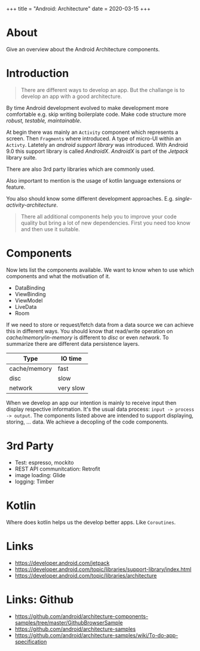 +++
title = "Android: Architecture"
date = 2020-03-15
+++

# About
Give an overview about the Android Architecture components.

# Introduction
> There are different ways to develop an app. But the challange is to develop an app with a good architecture.

By time Android development evolved to make development more comfortable e.g. skip writing boilerplate code.
Make code structure more _robust, testable, maintainable_.

At begin there was mainly an `Activity` component which represents a screen. Then `Fragments` where introduced. A type of micro-UI within an `Activty`.
Latetely an _android support library_ was introduced. With Android 9.0 this support library is called _AndroidX_.
_AndroidX_ is part of the _Jetpack_ library suite.

There are also 3rd party libraries which are commonly used.

Also important to mention is the usage of kotlin language extensions or feature.

You also should know some different development approaches. E.g. _single-activity-architecture_.

> There all additional components help you to improve your code quality but bring a lot of new dependencies. First you need too know and then use it suitable.

# Components
Now lets list the components available. We want to know when to use which components and what the motivation of it.
* DataBinding
* ViewBinding
* ViewModel
* LiveData
* Room

If we need to store or request/fetch data from a data source we can achieve this in different ways. You should know that read/write operation on _cache/memory/in-memory_ is different to _disc_ or even _network_. To summarize there are different data persistence layers.

| Type         | IO time   |
|--------------|-----------|
| cache/memory | fast      |
| disc         | slow      |
| network      | very slow |

When we develop an app our intention is mainly to receive input then display respective information. It's the usual data process: `input -> process -> output`. The components listed above are intended to support displaying, storing, ... data. We achieve a decopling of the code components.

# 3rd Party
* Test: espresso, mockito
* REST API communitcation: Retrofit
* image loading: Glide
* logging: Timber


# Kotlin
Where does kotlin helps us the develop better apps. Like `Coroutines`. 

# Links
* https://developer.android.com/jetpack
* https://developer.android.com/topic/libraries/support-library/index.html
* https://developer.android.com/topic/libraries/architecture

# Links: Github 
* https://github.com/android/architecture-components-samples/tree/master/GithubBrowserSample
* https://github.com/android/architecture-samples
* https://github.com/android/architecture-samples/wiki/To-do-app-specification
